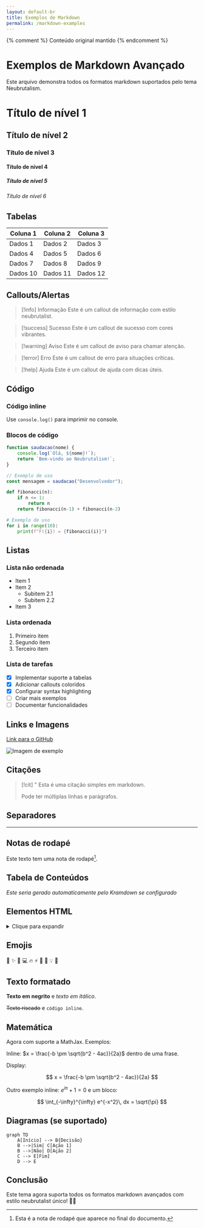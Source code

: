 ```yaml
---
layout: default-br
title: Exemplos de Markdown
permalink: /markdown-examples
---
```


{% comment %} Conteúdo original mantido {% endcomment %}
# Exemplos de Markdown Avançado

Este arquivo demonstra todos os formatos markdown suportados pelo tema Neubrutalism.

# Título de nível 1
## Título de nível 2
### Título de nível 3
#### Título de nível 4
##### Título de nível 5
###### Título de nível 6

## Tabelas

| Coluna 1 | Coluna 2 | Coluna 3 |
|----------|----------|----------|
| Dados 1   | Dados 2   | Dados 3   |
| Dados 4   | Dados 5   | Dados 6   |
| Dados 7   | Dados 8   | Dados 9   |
| Dados 10   | Dados 11   | Dados 12   |

## Callouts/Alertas

> [!info] Informação
> Este é um callout de informação com estilo neubrutalist.

> [!success] Sucesso
> Este é um callout de sucesso com cores vibrantes.

> [!warning] Aviso
> Este é um callout de aviso para chamar atenção.

> [!error] Erro
> Este é um callout de erro para situações críticas.

> [!help] Ajuda
> Este é um callout de ajuda com dicas úteis.

## Código

### Código inline
Use `console.log()` para imprimir no console.

### Blocos de código

```javascript
function saudacao(nome) {
    console.log(`Olá, ${nome}!`);
    return `Bem-vindo ao Neubrutalism!`;
}

// Exemplo de uso
const mensagem = saudacao("Desenvolvedor");
```

```python
def fibonacci(n):
    if n <= 1:
        return n
    return fibonacci(n-1) + fibonacci(n-2)

# Exemplo de uso
for i in range(10):
    print(f"F({i}) = {fibonacci(i)}")
```

## Listas

### Lista não ordenada
- Item 1
- Item 2
  - Subitem 2.1
  - Subitem 2.2
- Item 3

### Lista ordenada
1. Primeiro item
2. Segundo item
3. Terceiro item

### Lista de tarefas
- [x] Implementar suporte a tabelas
- [x] Adicionar callouts coloridos
- [x] Configurar syntax highlighting
- [ ] Criar mais exemplos
- [ ] Documentar funcionalidades

## Links e Imagens

[Link para o GitHub](https://github.com)

![Imagem de exemplo](https://placehold.co/600x400?text=Neubrutalism)

## Citações
> [!cit] "
> Esta é uma citação simples em markdown.
>
> Pode ter múltiplas linhas e parágrafos.

## Separadores

---

## Notas de rodapé

Este texto tem uma nota de rodapé[^1].

[^1]: Esta é a nota de rodapé que aparece no final do documento.

## Tabela de Conteúdos

*Este seria gerado automaticamente pelo Kramdown se configurado*

## Elementos HTML

<details>
<summary>Clique para expandir</summary>

Conteúdo oculto que pode ser revelado clicando no título.

</details>

## Emojis

🎨 ✨ 🚀 💻 🔥 ⚡️ 🎯 📱 💡 🎪

## Texto formatado

**Texto em negrito** e *texto em itálico*.

~~Texto riscado~~ e `código inline`.

## Matemática

Agora com suporte a MathJax. Exemplos:

Inline: $x = \frac{-b \pm \sqrt{b^2 - 4ac}}{2a}$ dentro de uma frase.

Display:

$$
x = \frac{-b \pm \sqrt{b^2 - 4ac}}{2a}
$$

Outro exemplo inline: $e^{i\pi} + 1 = 0$ e um bloco:

$$
\int_{-\infty}^{\infty} e^{-x^2}\, dx = \sqrt{\pi}
$$

## Diagramas (se suportado)

```mermaid
graph TD
    A[Início] --> B{Decisão}
    B -->|Sim| C[Ação 1]
    B -->|Não| D[Ação 2]
    C --> E[Fim]
    D --> E
```

## Conclusão

Este tema agora suporta todos os formatos markdown avançados com estilo neubrutalist único! 🎨✨

